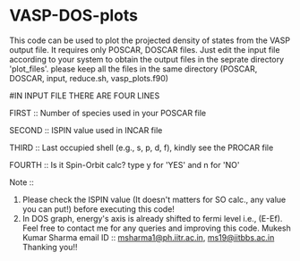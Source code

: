 # VASP-DOS-plots
This code can be used to plot the projected density of states from the VASP output file. It requires only POSCAR, DOSCAR files. Just edit the input file according to your system to obtain the output files in the seprate directory 'plot_files'.  please keep all the files in the same directory (POSCAR, DOSCAR, input, reduce.sh, vasp_plots.f90)


#IN INPUT FILE THERE ARE FOUR LINES


FIRST :: Number of species used in your POSCAR file 

SECOND :: ISPIN value used in INCAR file

THIRD :: Last occupied shell (e.g., s, p, d, f), kindly see the PROCAR file 

FOURTH :: Is it Spin-Orbit calc? type y for 'YES' and n for 'NO'


Note ::
1. Please check the ISPIN value (It doesn't matters for SO calc., any value you can put!) before executing this code!
2. In DOS graph, energy's axis is already shifted to fermi level i.e., (E-Ef).
Feel free to contact me for any queries and improving this code. 
Mukesh Kumar Sharma email ID :: msharma1@ph.iitr.ac.in, ms19@iitbbs.ac.in  Thanking you!!
